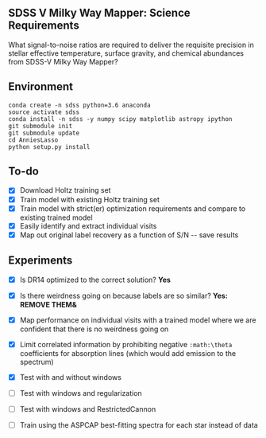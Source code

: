 SDSS V Milky Way Mapper: Science Requirements
---------------------------------------------

What signal-to-noise ratios are required to deliver the requisite precision in stellar effective temperature, surface gravity, and chemical abundances from SDSS-V Milky Way Mapper?

Environment
-----------

````
conda create -n sdss python=3.6 anaconda
source activate sdss
conda install -n sdss -y numpy scipy matplotlib astropy ipython
git submodule init
git submodule update
cd AnniesLasso
python setup.py install
````

To-do
-----
- [X] Download Holtz training set
- [X] Train model with existing Holtz training set
- [X] Train model with strict(er) optimization requirements and compare to existing trained model
- [X] Easily identify and extract individual visits
- [X] Map out original label recovery as a function of S/N -- save results

Experiments
-----------

- [X] Is DR14 optimized to the correct solution? **Yes**
- [X] Is there weirdness going on because labels are so similar? **Yes: REMOVE THEM&**
- [X] Map performance on individual visits with a trained model where we are confident that there is no weirdness going on
- [X] Limit correlated information by prohibiting negative `:math:\theta` coefficients for absorption lines (which would add emission to the spectrum)
- [X] Test with and without windows
- [ ] Test with windows and regularization
- [ ] Test with windows and RestrictedCannon
- [ ] Train using the ASPCAP best-fitting spectra for each star instead of data

